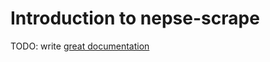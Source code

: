# Introduction to nepse-scrape

TODO: write [great documentation](http://jacobian.org/writing/what-to-write/)
